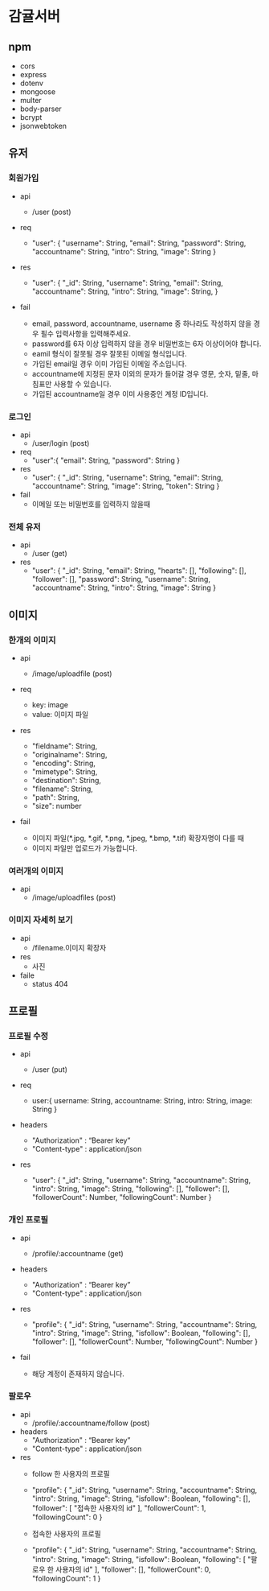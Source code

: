 # 감귤서버
## npm
- cors
- express
- dotenv
- mongoose
- multer
- body-parser
- bcrypt
- jsonwebtoken

## 유저
### 회원가입
- api
    - /user (post)

- req
    - "user": {
        "username": String,
        "email": String,
        "password": String,
        "accountname": String,
        "intro": String,
        "image": String
    }
    
- res
    - "user": {
        "_id": String,
        "username": String,
        "email": String,
        "accountname": String,
        "intro": String,
        "image": String,
    }
  
- fail
    - email, password, accountname, username 중 하나라도 작성하지 않을 경우 필수 입력사항을 입력해주세요. 
    - password를 6자 이상 입력하지 않을 경우 비밀번호는 6자 이상이어야 합니다. 
    - eamil 형식이 잘못될 경우 잘못된 이메일 형식입니다. 
    - 가입된 email일 경우 이미 가입된 이메일 주소입니다. 
    - accountname에 지정된 문자 이외의 문자가 들어갈 경우 영문, 숫자, 밑줄, 마침표만 사용할 수 있습니다. 
    - 가입된 accountname일 경우 이미 사용중인 계정 ID입니다.

### 로그인
- api 
    - /user/login (post)
- req
    - "user":{
        "email": String,
        "password": String
    }
- res
    - "user": {
        "_id": String,
        "username": String,
        "email": String,
        "accountname": String,
        "image": String,
        "token": String
    }
- fail
    - 이메일 또는 비밀번호를 입력하지 않을때
### 전체 유저
- api
    - /user (get)
- res
    - "user": {
        "_id": String,
        "email": String,
        "hearts": [],
        "following": [],
        "follower": [],
        "password": String,
        "username": String,
        "accountname": String,
        "intro": String,
        "image": String
    }
## 이미지
### 한개의 이미지
- api
    - /image/uploadfile (post)
- req
    - key: image
    - value: 이미지 파일
 
- res
    - "fieldname": String,
	- "originalname": String,
	- "encoding": String,
	- "mimetype": String,
	- "destination": String,
	- "filename": String,
	- "path": String,
	- "size": number

- fail
    - 이미지 파일(*.jpg, *.gif, *.png, *.jpeg, *.bmp, *.tif) 확장자명이 다를 때
    - 이미지 파일만 업로드가 가능합니다.
### 여러개의 이미지
- api
    - /image/uploadfiles (post)
### 이미지 자세히 보기
- api
    - /filename.이미지 확장자
- res
    - 사진
- faile
    - status 404

## 프로필
### 프로필 수정
- api
    - /user (put)
- req
    - user:{
        username: String,
        accountname: String,
        intro: String,
        image: String
    }

- headers
    - "Authorization" : “Bearer key”
	- "Content-type" : application/json

- res
    - "user": {
        "_id": String,
        "username": String,
        "accountname": String,
        "intro": String,
        "image": String,
        "following": [],
        "follower": [],
        "followerCount": Number,
        "followingCount": Number
    }
### 개인 프로필
- api
    - /profile/:accountname (get)

- headers
    - "Authorization" : “Bearer key”
	- "Content-type" : application/json

- res
    - "profile": {
        "_id": String,
        "username": String,
        "accountname": String,
        "intro": String,
        "image": String,
        "isfollow": Boolean,
        "following": [],
        "follower": [],
        "followerCount": Number,
        "followingCount": Number
    }

- fail
    - 해당 계정이 존재하지 않습니다.

### 팔로우
- api
    - /profile/:accountname/follow (post)
- headers
    - "Authorization" : “Bearer key”
	- "Content-type" : application/json
- res
    - follow 한 사용자의 프로필
    - "profile": {
        "_id": String,
        "username": String,
        "accountname": String,
        "intro": String,
        "image": String,
				"isfollow": Boolean,
        "following": [],
        "follower": [
            "접속한 사용자의 id"
        ],
        "followerCount": 1,
        "followingCount": 0
    }
    
    - 접속한 사용자의 프로필
    - "profile": {
        "_id": String,
        "username": String,
        "accountname": String,
        "intro": String,
        "image": String,
				"isfollow": Boolean,
        "following": [
            "팔로우 한 사용자의 id"
        ],
        "follower": [],
        "followerCount": 0,
        "followingCount": 1
    }


    